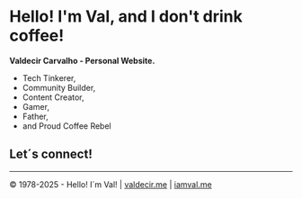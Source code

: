 # Hello! I'm Val,  and I don't drink coffee!

**Valdecir Carvalho - Personal Website.**

- Tech Tinkerer,
- Community Builder,
- Content Creator, 
- Gamer, 
- Father, 
- and Proud Coffee Rebel

## Let´s connect!
---

 &copy; 1978-2025 - Hello! I´m Val! | [valdecir.me](https://valdecir.me) | [iamval.me](https://iamval.mee)